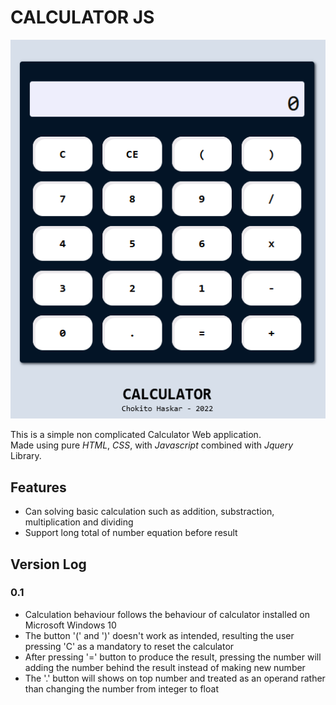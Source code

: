 # CALCULATOR JS

![The preview of the app](/screenshot/Calculator%20V.1.png)

This is a simple non complicated Calculator Web application.  
Made using pure _HTML_, _CSS_, with _Javascript_ combined with _Jquery_ Library.

## Features

- Can solving basic calculation such as addition, substraction, multiplication and dividing
- Support long total of number equation before result

## Version Log

### 0.1

- Calculation behaviour follows the behaviour of calculator installed on Microsoft Windows 10
- The button '(' and ')' doesn't work as intended, resulting the user pressing 'C' as a mandatory to reset the calculator
- After pressing '=' button to produce the result, pressing the number will adding the number behind the result instead of making new number
- The '.' button will shows on top number and treated as an operand rather than changing the number from integer to float
